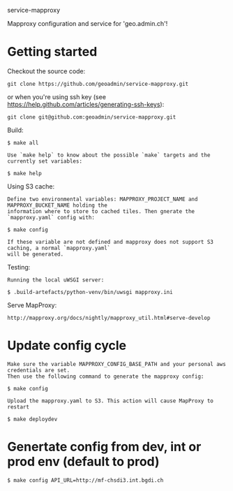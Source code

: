 service-mapproxy

Mapproxy configuration and service for 'geo.admin.ch'!


# Getting started

Checkout the source code:

    git clone https://github.com/geoadmin/service-mapproxy.git

or when you're using ssh key (see https://help.github.com/articles/generating-ssh-keys):

    git clone git@github.com:geoadmin/service-mapproxy.git

Build:

    $ make all

    Use `make help` to know about the possible `make` targets and the currently set variables:

    $ make help


Using S3 cache:

    Define two environmental variables: MAPPROXY_PROJECT_NAME and MAPPROXY_BUCKET_NAME holding the 
    information where to store to cached tiles. Then gnerate the `mapproxy.yaml` config with:

    $ make config

    If these variable are not defined and mapproxy does not support S3 caching, a normal `mapproxy.yaml`
    will be generated.

Testing:

    Running the local uWSGI server:

    $ .build-artefacts/python-venv/bin/uwsgi mapproxy.ini

Serve MapProxy:

    http://mapproxy.org/docs/nightly/mapproxy_util.html#serve-develop

# Update config cycle

    Make sure the variable MAPPROXY_CONFIG_BASE_PATH and your personal aws credentials are set.
    Then use the following command to generate the mapproxy config:

    $ make config

    Upload the mapproxy.yaml to S3. This action will cause MapProxy to restart

    $ make deploydev

# Genertate config from dev, int or prod env (default to prod)

    $ make config API_URL=http://mf-chsdi3.int.bgdi.ch
